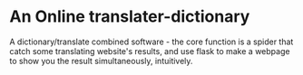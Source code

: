 # An Online translater-dictionary
A dictionary/translate combined software - the core function is a spider that catch some translating website's results, and use flask to make a webpage to show you the result simultaneously, intuitively.
